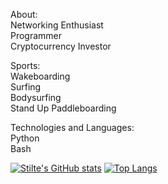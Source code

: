 About:\
Networking Enthusiast\
Programmer\
Cryptocurrency Investor

Sports:\
Wakeboarding\
Surfing\
Bodysurfing\
Stand Up Paddleboarding

Technologies and Languages:\
Python\
Bash

[![Stilte's GitHub stats](https://github-readme-stats.vercel.app/api?username=stilte&show_icons=true&theme=dark)](https://github.com/anuraghazra/github-readme-stats)                    [![Top Langs](https://github-readme-stats.vercel.app/api/top-langs/?username=stilte&theme=dark)](https://github.com/anuraghazra/github-readme-stats)

